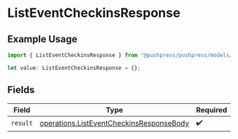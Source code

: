 # ListEventCheckinsResponse

## Example Usage

```typescript
import { ListEventCheckinsResponse } from "@pushpress/pushpress/models/operations";

let value: ListEventCheckinsResponse = {};
```

## Fields

| Field                                                                                                | Type                                                                                                 | Required                                                                                             | Description                                                                                          |
| ---------------------------------------------------------------------------------------------------- | ---------------------------------------------------------------------------------------------------- | ---------------------------------------------------------------------------------------------------- | ---------------------------------------------------------------------------------------------------- |
| `result`                                                                                             | [operations.ListEventCheckinsResponseBody](../../models/operations/listeventcheckinsresponsebody.md) | :heavy_check_mark:                                                                                   | N/A                                                                                                  |